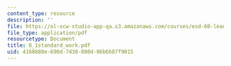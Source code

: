 ```yaml
---
content_type: resource
description: ''
file: https://ol-ocw-studio-app-qa.s3.amazonaws.com/courses/esd-60-lean-six-sigma-processes-summer-2004/4168688e690d7438800d06b6b87f9015_6_1standard_work.pdf
file_type: application/pdf
resourcetype: Document
title: 6_1standard_work.pdf
uid: 4168688e-690d-7438-800d-06b6b87f9015
---
```

